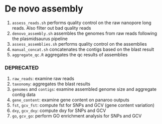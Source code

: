 # De novo assembly

1. `assess_reads.sh` performs quality control on the raw nanopore long reads. Also filter out bad quality reads
2. `denovo_assembly.sh` assembles the genomes from raw reads following the plasmidsaurus pipeline
3. `assess_assemblies.sh` performs quality control on the assemblies
4. `manual_concat.sh` concatenates the contigs based on the blast result
5. `aggregate_qc.R` aggregates the qc results of assemblies


### DEPRECATED
1. `raw_reads`: examine raw reads
4. `taxonomy`: aggregates the blast results
2. `genomes` and `contigs`: examine assembled genome size and aggregate contig data
3. `gene_content`: examine gene content on panaroo outputs
5. `fst`, `gcv_fst`: compute fst for SNPs and GCV (gene content variation)
6. `dxy`, `gcv_dxy`: compute dxy for SNPs and GCV
7. `go`, `gcv_go`: perform GO enrichment analysis for SNPs and GCV

